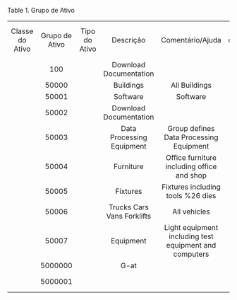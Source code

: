 <div id="d111597e1" class="table">

<div class="table-title">

Table 1. Grupo de
Ativo

</div>

<div class="table-contents">

|                 |                |               |                            |                                                        |                  |        |           |         |                  |          |              |                           |
| :-------------: | :------------: | :-----------: | :------------------------: | :----------------------------------------------------: | :--------------: | :----: | :-------: | :-----: | :--------------: | :------: | :----------: | :-----------------------: |
| Classe do Ativo | Grupo de Ativo | Tipo do Ativo |         Descrição          |                    Comentário/Ajuda                    | Criar como Ativo | Padrão | Depreciar | É Ativo | Um ativo por UDM | Em Poder | Track Issues |           Nome            |
|                 |      100       |               |   Download Documentation   |                                                        |       true       | false  |   true    |  true   |      false       |  false   |    false     |       Documentation       |
|                 |     50000      |               |         Buildings          |                     All Buildings                      |       true       | false  |   true    |  true   |      false       |   true   |    false     |         Buildings         |
|                 |     50001      |               |          Software          |                        Software                        |       true       | false  |   true    |  true   |      false       |   true   |    false     |         Software          |
|                 |     50002      |               |   Download Documentation   |                                                        |       true       | false  |   true    |  true   |      false       |  false   |    false     |       Documentation       |
|                 |     50003      |               | Data Processing Equipment  |        Group defines Data Processing Equipment         |       true       | false  |   true    |  true   |      false       |   true   |    false     | Data Processing Equipment |
|                 |     50004      |               |         Furniture          |       Office furniture including office and shop       |       true       | false  |   true    |  true   |      false       |   true   |    false     |         Furniture         |
|                 |     50005      |               |          Fixtures          |           Fixtures including tools %26 dies            |       true       | false  |   true    |  true   |      false       |   true   |    false     |         Fixtures          |
|                 |     50006      |               | Trucks Cars Vans Forklifts |                      All vehicles                      |       true       | false  |   true    |  true   |      false       |   true   |    false     |         Vehicles          |
|                 |     50007      |               |         Equipment          | Light equipment including test equipment and computers |       true       | false  |   true    |  true   |      false       |   true   |    false     |         Equipment         |
|                 |    5000000     |               |            G-at            |                                                        |       true       | false  |   true    |  true   |      false       |   true   |    false     |           G-at            |
|                 |    5000001     |               |                            |                                                        |       true       | false  |   false   |  true   |      false       |  false   |    false     |  maquinas e equipamentos  |

</div>

</div>
